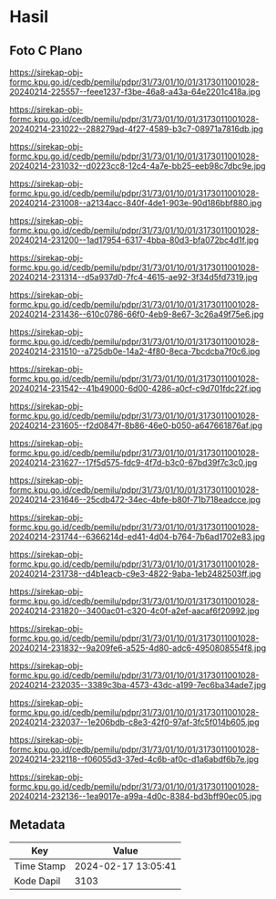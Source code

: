 # Hasil

## Foto C Plano

https://sirekap-obj-formc.kpu.go.id/cedb/pemilu/pdpr/31/73/01/10/01/3173011001028-20240214-225557--feee1237-f3be-46a8-a43a-64e2201c418a.jpg

https://sirekap-obj-formc.kpu.go.id/cedb/pemilu/pdpr/31/73/01/10/01/3173011001028-20240214-231022--288279ad-4f27-4589-b3c7-08971a7816db.jpg

https://sirekap-obj-formc.kpu.go.id/cedb/pemilu/pdpr/31/73/01/10/01/3173011001028-20240214-231032--d0223cc8-12c4-4a7e-bb25-eeb98c7dbc9e.jpg

https://sirekap-obj-formc.kpu.go.id/cedb/pemilu/pdpr/31/73/01/10/01/3173011001028-20240214-231008--a2134acc-840f-4de1-903e-90d186bbf880.jpg

https://sirekap-obj-formc.kpu.go.id/cedb/pemilu/pdpr/31/73/01/10/01/3173011001028-20240214-231200--1ad17954-6317-4bba-80d3-bfa072bc4d1f.jpg

https://sirekap-obj-formc.kpu.go.id/cedb/pemilu/pdpr/31/73/01/10/01/3173011001028-20240214-231314--d5a937d0-7fc4-4615-ae92-3f34d5fd7319.jpg

https://sirekap-obj-formc.kpu.go.id/cedb/pemilu/pdpr/31/73/01/10/01/3173011001028-20240214-231436--610c0786-66f0-4eb9-8e67-3c26a49f75e6.jpg

https://sirekap-obj-formc.kpu.go.id/cedb/pemilu/pdpr/31/73/01/10/01/3173011001028-20240214-231510--a725db0e-14a2-4f80-8eca-7bcdcba7f0c6.jpg

https://sirekap-obj-formc.kpu.go.id/cedb/pemilu/pdpr/31/73/01/10/01/3173011001028-20240214-231542--41b49000-6d00-4286-a0cf-c9d701fdc22f.jpg

https://sirekap-obj-formc.kpu.go.id/cedb/pemilu/pdpr/31/73/01/10/01/3173011001028-20240214-231605--f2d0847f-8b86-46e0-b050-a647661876af.jpg

https://sirekap-obj-formc.kpu.go.id/cedb/pemilu/pdpr/31/73/01/10/01/3173011001028-20240214-231627--17f5d575-fdc9-4f7d-b3c0-67bd39f7c3c0.jpg

https://sirekap-obj-formc.kpu.go.id/cedb/pemilu/pdpr/31/73/01/10/01/3173011001028-20240214-231646--25cdb472-34ec-4bfe-b80f-71b718eadcce.jpg

https://sirekap-obj-formc.kpu.go.id/cedb/pemilu/pdpr/31/73/01/10/01/3173011001028-20240214-231744--6366214d-ed41-4d04-b764-7b6ad1702e83.jpg

https://sirekap-obj-formc.kpu.go.id/cedb/pemilu/pdpr/31/73/01/10/01/3173011001028-20240214-231738--d4b1eacb-c9e3-4822-9aba-1eb2482503ff.jpg

https://sirekap-obj-formc.kpu.go.id/cedb/pemilu/pdpr/31/73/01/10/01/3173011001028-20240214-231820--3400ac01-c320-4c0f-a2ef-aacaf6f20992.jpg

https://sirekap-obj-formc.kpu.go.id/cedb/pemilu/pdpr/31/73/01/10/01/3173011001028-20240214-231832--9a209fe6-a525-4d80-adc6-4950808554f8.jpg

https://sirekap-obj-formc.kpu.go.id/cedb/pemilu/pdpr/31/73/01/10/01/3173011001028-20240214-232035--3389c3ba-4573-43dc-a199-7ec6ba34ade7.jpg

https://sirekap-obj-formc.kpu.go.id/cedb/pemilu/pdpr/31/73/01/10/01/3173011001028-20240214-232037--1e206bdb-c8e3-42f0-97af-3fc5f014b605.jpg

https://sirekap-obj-formc.kpu.go.id/cedb/pemilu/pdpr/31/73/01/10/01/3173011001028-20240214-232118--f06055d3-37ed-4c6b-af0c-d1a6abdf6b7e.jpg

https://sirekap-obj-formc.kpu.go.id/cedb/pemilu/pdpr/31/73/01/10/01/3173011001028-20240214-232136--1ea9017e-a99a-4d0c-8384-bd3bff90ec05.jpg


## Metadata

| Key        | Value               |
| ---------- | ------------------- |
| Time Stamp | 2024-02-17 13:05:41 |
| Kode Dapil | 3103                |



